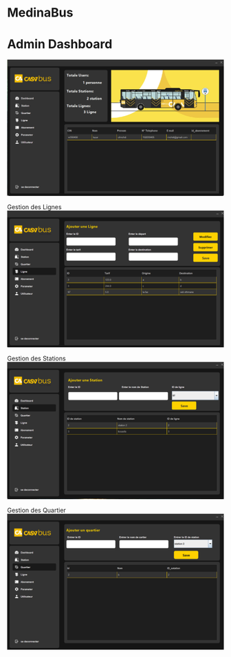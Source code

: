 # MedinaBus
# Admin Dashboard
![Ajouter Ligne de Bus](screens/main.png)

Gestion des Lignes
![Ajouter Ligne de Bus](screens/ajouter_ligne.png)

Gestion des Stations
![Ajouter Ligne de Bus](screens/ajouter_station.png)

Gestion des Quartier
![Ajouter Ligne de Bus](screens/ajouter_quartier.png)
